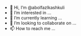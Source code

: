 - 👋 Hi, I’m @abolfazlkashkuli
- 👀 I’m interested in ...
- 🌱 I’m currently learning ...
- 💞️ I’m looking to collaborate on ...
- 📫 How to reach me ...

<!---
abolfazlkashkuli/abolfazlkashkuli is a ✨ special ✨ repository because its `README.md` (this file) appears on your GitHub profile.
You can click the Preview link to take a look at your changes.
--->
